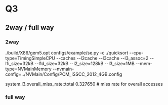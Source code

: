 # Q3
## 2way / full way

### 2way
./build/X86/gem5.opt configs/example/se.py -c ./quicksort --cpu-type=TimingSimpleCPU --caches --l2cache --l3cache --l3_assoc=2 --l1i_size=32kB --l1d_size=32kB --l2_size=128kB --l3_size=1MB --mem-type=NVMainMemory --nvmain-config=../NVMain/Config/PCM_ISSCC_2012_4GB.config

system.l3.overall_miss_rate::total           0.327650                       # miss rate for overall accesses


### full way
